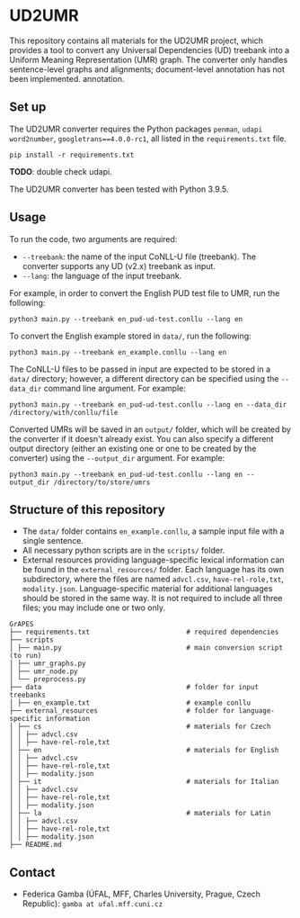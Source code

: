 # UD2UMR
This repository contains all materials for the UD2UMR project, which provides a tool to convert any Universal
Dependencies (UD) treebank into a Uniform Meaning Representation (UMR) graph.
The converter only handles sentence-level graphs and alignments; document-level annotation has not been implemented.
annotation.

## Set up
The UD2UMR converter requires the Python packages `penman`, `udapi` `word2number`, `googletrans==4.0.0-rc1`, all listed
in the `requirements.txt` file.

```commandline
pip install -r requirements.txt
```

**TODO**: double check udapi.

The UD2UMR converter has been tested with Python 3.9.5.

## Usage
To run the code, two arguments are required:
* `--treebank`: the name of the input CoNLL-U file (treebank). The converter supports any UD (v2.x) treebank as input.
* `--lang`: the language of the input treebank.

For example, in order to convert the English PUD test file to UMR, run the following:

```commandline
python3 main.py --treebank en_pud-ud-test.conllu --lang en
```

To convert the English example stored in `data/`, run the following:
```commandline
python3 main.py --treebank en_example.conllu --lang en
```

The CoNLL-U files to be passed in input are expected to be stored in a `data/` directory;
however, a different directory can be specified using the `--data_dir` command line argument. For example:

```commandline
python3 main.py --treebank en_pud-ud-test.conllu --lang en --data_dir /directory/with/conllu/file
```

Converted UMRs will be saved in an `output/` folder, which will be created by the converter if it doesn't already exist.
You can also specify a different output directory (either an existing one or one to be created by the converter) using
the `--output_dir` argument. For example:

```commandline
python3 main.py --treebank en_pud-ud-test.conllu --lang en --output_dir /directory/to/store/umrs
```

## Structure of this repository

* The `data/` folder contains `en_example.conllu`, a sample input file with a single sentence.
* All necessary python scripts are in the `scripts/` folder.
* External resources providing language-specific lexical information can be found in the `external_resources/` folder.
Each language has its own subdirectory, where the files are named `advcl.csv`, `have-rel-role,txt`, `modality.json`.
Language-specific material for additional languages should be stored in the same way.
It is not required to include all three files; you may include one or two only.

```
GrAPES
├── requirements.txt                        # required dependencies
├── scripts
│ ├── main.py                               # main conversion script (to run) 
│ ├── umr_graphs.py
│ ├── umr_node.py
│ └── preprocess.py      
├── data                                    # folder for input treebanks 
│ ├── en_example.txt                        # example conllu
├── external_resources                      # folder for language-specific information
│ ├── cs                                    # materials for Czech
│ │ ├── advcl.csv
│ │ ├── have-rel-role,txt
│ ├── en                                    # materials for English
│ │ ├── advcl.csv
│ │ ├── have-rel-role,txt
│ │ ├── modality.json
│ ├── it                                    # materials for Italian
│ │ ├── advcl.csv
│ │ ├── have-rel-role,txt
│ │ ├── modality.json
│ ├── la                                    # materials for Latin
│ │ ├── advcl.csv
│ │ ├── have-rel-role,txt
│ │ ├── modality.json   
├── README.md         
```

## Contact
* Federica Gamba (ÚFAL, MFF, Charles University, Prague, Czech Republic): `gamba at ufal.mff.cuni.cz`